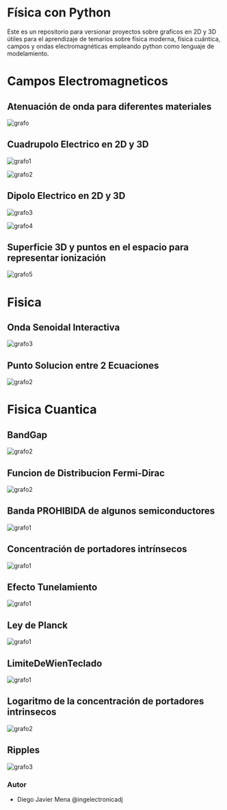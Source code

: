 # Física con Python
Este es un repositorio para versionar proyectos sobre graficos en 2D y 3D útiles para el aprendizaje de temarios sobre física moderna, física cuántica, campos y ondas electromagnéticas empleando python como lenguaje de modelamiento.  

# Campos Electromagneticos
## Atenuación de onda para diferentes materiales
![grafo](https://github.com/ingelectronicadj/FisicaConPython/blob/master/camposElectromagneticos/Atenuacion%20de%20Onda/LongitudDeOnda.png?raw=true "grafo")

## Cuadrupolo Electrico en 2D y 3D
![grafo1](https://github.com/ingelectronicadj/FisicaConPython/blob/master/camposElectromagneticos/Cuadrupolo/cuadrupolo2D.png?raw=true "grafo1")

![grafo2](https://github.com/ingelectronicadj/FisicaConPython/blob/master/camposElectromagneticos/Cuadrupolo/cuadrupolo3D.png?raw=true "grafo2")

## Dipolo Electrico en 2D y 3D
![grafo3](https://github.com/ingelectronicadj/FisicaConPython/blob/master/camposElectromagneticos/Dipolo%20Electrico/dipolo2D.png?raw=true "grafo3")

![grafo4](https://github.com/ingelectronicadj/FisicaConPython/blob/master/camposElectromagneticos/Dipolo%20Electrico/dipolo3D.png?raw=true "grafo4")

## Superficie 3D y puntos en el espacio para representar ionización
![grafo5](https://github.com/ingelectronicadj/FisicaConPython/blob/master/camposElectromagneticos/Ionizacion/salidaGrafica.png?raw=true "grafo5")

# Fisica 
## Onda Senoidal Interactiva
![grafo3](https://github.com/ingelectronicadj/FisicaConPython/blob/master/Fisica/OndaSenoidal/salidaGrafica.png?raw=true "grafo3")

## Punto Solucion entre 2 Ecuaciones
![grafo2](https://github.com/ingelectronicadj/FisicaConPython/blob/master/Fisica/PuntoSolucionEntre2Ecuaciones/salidaGrafica.png?raw=true "grafo2")

# Fisica Cuantica 
## BandGap
![grafo2](https://github.com/ingelectronicadj/FisicaConPython/blob/master/FisicaCuantica/BandGap/interactivaTeclado.png?raw=true "grafo2")

## Funcion de Distribucion Fermi-Dirac
![grafo2](https://github.com/ingelectronicadj/FisicaConPython/blob/master/FisicaCuantica/distribucionDeFermi/Fermi-Dirac.png?raw=true "grafo2")

## Banda PROHIBIDA de algunos semiconductores
![grafo1](https://github.com/ingelectronicadj/FisicaConPython/blob/master/FisicaCuantica/Banda%20prohibida%20de%20algunos%20semiconductores/salidaGrafica.png?raw=true "grafo1")

## Concentración de portadores intrínsecos
![grafo1](https://github.com/ingelectronicadj/FisicaConPython/blob/master/FisicaCuantica/Concentracion%20de%20portadores%20intrinsecos/salidaGrafica.png?raw=true "grafo1")

## Efecto Tunelamiento
![grafo1](https://github.com/ingelectronicadj/FisicaConPython/blob/master/FisicaCuantica/Efecto%20Tunelamiento/salidaGrafica.png?raw=true "grafo1")

## Ley de Planck
![grafo1](https://github.com/ingelectronicadj/FisicaConPython/blob/master/FisicaCuantica/Ley%20de%20Planck/salidaGrafica.png?raw=true "grafo1")

## LimiteDeWienTeclado
![grafo1](https://github.com/ingelectronicadj/FisicaConPython/blob/master/FisicaCuantica/LimiteDeWienTeclado/salidaGrafica.png?raw=true "grafo1")

## Logaritmo de la concentración de portadores intrinsecos
![grafo2](https://github.com/ingelectronicadj/FisicaConPython/blob/master/FisicaCuantica/Logaritmo%20de%20la%20concentracion%20de%20portadores%20intrinsecos/salidaGrafica.png?raw=true "grafo2")

## Ripples
![grafo3](https://github.com/ingelectronicadj/FisicaConPython/blob/master/FisicaCuantica/Ripples/salidaGrafica.png?raw=true "grafo3")

### Autor 
* Diego Javier Mena @ingelectronicadj 
